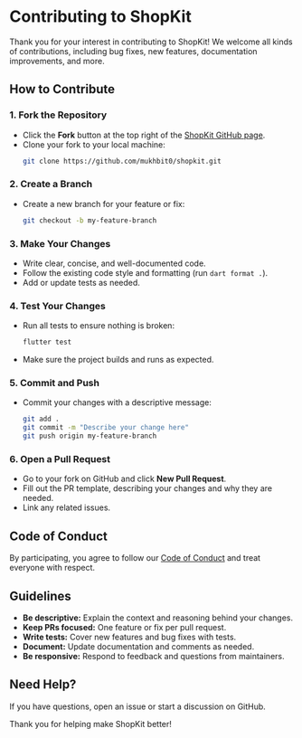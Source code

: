 # Contributing to ShopKit

Thank you for your interest in contributing to ShopKit! We welcome all kinds of contributions, including bug fixes, new features, documentation improvements, and more.

## How to Contribute

### 1. Fork the Repository
- Click the **Fork** button at the top right of the [ShopKit GitHub page](https://github.com/mukhbit0/shopkit).
- Clone your fork to your local machine:
  ```sh
  git clone https://github.com/mukhbit0/shopkit.git
  ```

### 2. Create a Branch
- Create a new branch for your feature or fix:
  ```sh
  git checkout -b my-feature-branch
  ```

### 3. Make Your Changes
- Write clear, concise, and well-documented code.
- Follow the existing code style and formatting (run `dart format .`).
- Add or update tests as needed.

### 4. Test Your Changes
- Run all tests to ensure nothing is broken:
  ```sh
  flutter test
  ```
- Make sure the project builds and runs as expected.

### 5. Commit and Push
- Commit your changes with a descriptive message:
  ```sh
  git add .
  git commit -m "Describe your change here"
  git push origin my-feature-branch
  ```

### 6. Open a Pull Request
- Go to your fork on GitHub and click **New Pull Request**.
- Fill out the PR template, describing your changes and why they are needed.
- Link any related issues.

## Code of Conduct
By participating, you agree to follow our [Code of Conduct](CODE_OF_CONDUCT.md) and treat everyone with respect.

## Guidelines
- **Be descriptive:** Explain the context and reasoning behind your changes.
- **Keep PRs focused:** One feature or fix per pull request.
- **Write tests:** Cover new features and bug fixes with tests.
- **Document:** Update documentation and comments as needed.
- **Be responsive:** Respond to feedback and questions from maintainers.

## Need Help?
If you have questions, open an issue or start a discussion on GitHub.

Thank you for helping make ShopKit better!
